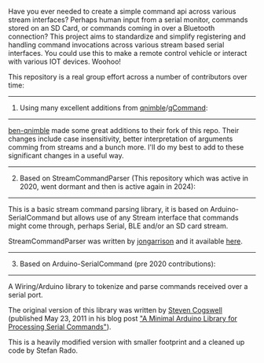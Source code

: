 
Have you ever needed to create a simple command api across various stream interfaces?  Perhaps human input from a serial monitor, commands stored on an 
SD Card, or commands coming in over a Bluetooth connection? This project aims to standardize and simplify registering and handling command invocations across various stream based serial interfaces. You could use this to make a remote control vehicle or interact with various IOT devices. Woohoo! 

This repository is a real group effort across a number of contributors over time:

----------------------------------------
1. Using many excellent additions from [qnimble](https://github.com/qnimble)/[qCommand](https://github.com/qnimble/qCommand):
----------------------------------------

[ben-qnimble](https://github.com/ben-qnimble) made some great additions to their fork of this repo. Their changes include case insensitivity,
better interpretation of arguments comming from streams and a bunch more. I'll do my best to add to these significant changes in a useful way.

----------------------------------------
2. Based on StreamCommandParser (This repository which was active in 2020, went dormant and then is active again in 2024):
----------------------------------------
This is a basic stream command parsing library, it is based on Arduino-SerialCommand but allows use of any Stream interface that commands might come through, perhaps Serial, BLE and/or an SD card stream.

StreamCommandParser was written by [jongarrison](https://github.com/jongarrison) and it available [here](https://github.com/jongarrison/StreamCommandParser).

----------------------------------------
3. Based on Arduino-SerialCommand (pre 2020 contributions):
----------------------------------------
A Wiring/Arduino library to tokenize and parse commands received over a serial port. 

The original version of this library was written by [Steven Cogswell](http://husks.wordpress.com) (published May 23, 2011 in his blog post ["A Minimal Arduino Library for Processing Serial Commands"](http://husks.wordpress.com/2011/05/23/a-minimal-arduino-library-for-processing-serial-commands/)).

This is a heavily modified version with smaller footprint and a cleaned up code by Stefan Rado.

